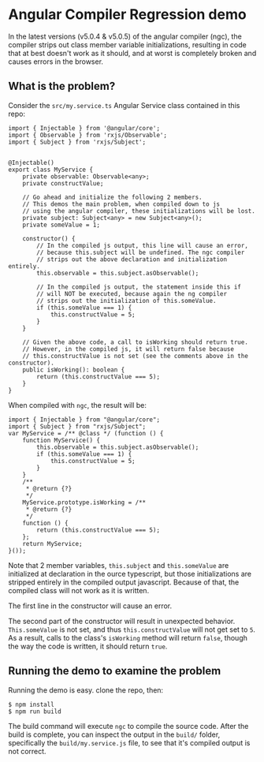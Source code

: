 # Angular Compiler Regression demo

In the latest versions (v5.0.4 & v5.0.5) of the angular compiler (ngc), the compiler strips out class member variable initializations, resulting in code that at best doesn't work as it should, and at worst is completely broken and causes errors in the browser. 

## What is the problem?

Consider the `src/my.service.ts` Angular Service class contained in this repo:
```
import { Injectable } from '@angular/core';
import { Observable } from 'rxjs/Observable';
import { Subject } from 'rxjs/Subject';


@Injectable()
export class MyService {
    private observable: Observable<any>;
    private constructValue;

    // Go ahead and initialize the following 2 members. 
    // This demos the main problem, when compiled down to js
    // using the angular compiler, these initializations will be lost.
    private subject: Subject<any> = new Subject<any>();
    private someValue = 1;
 
    constructor() {
        // In the compiled js output, this line will cause an error, 
        // because this.subject will be undefined. The ngc compiler
        // strips out the above declaration and initialization entirely. 
        this.observable = this.subject.asObservable();

        // In the compiled js output, the statement inside this if
        // will NOT be executed, because again the ng compiler
        // strips out the initialization of this.someValue. 
        if (this.someValue === 1) {
            this.constructValue = 5;
        }
    }

    // Given the above code, a call to isWorking should return true.
    // However, in the compiled js, it will return false because
    // this.constructValue is not set (see the comments above in the constructor). 
    public isWorking(): boolean {
        return (this.constructValue === 5);
    }
}

```

When compiled with `ngc`, the result will be:
```
import { Injectable } from "@angular/core";
import { Subject } from "rxjs/Subject";
var MyService = /** @class */ (function () {
    function MyService() {
        this.observable = this.subject.asObservable();
        if (this.someValue === 1) {
            this.constructValue = 5;
        }
    }
    /**
     * @return {?}
     */
    MyService.prototype.isWorking = /**
     * @return {?}
     */
    function () {
        return (this.constructValue === 5);
    };
    return MyService;
}());
```

Note that 2 member variables, `this.subject` and `this.someValue` are initialized at declaration in the ource typescript,
but those initializations are stripped entirely in the compiled output javascript. Because of that, the compiled class will not work as it is written. 

The first line in the constructor will cause an error. 

The second part of the constructor will result in unexpected behavior. `This.someValue` is 
not set, and thus `this.constructValue` will not get set to `5`. As a result, 
calls to the class's `isWorking` method will return `false`, though the way the 
code is written, it should return `true`. 

## Running the demo to examine the problem

Running the demo is easy. clone the repo, then:
```
$ npm install
$ npm run build
```

The build command will execute `ngc` to compile the source code. After the build is complete,
you can inspect the output in the `build/` folder, specifically the `build/my.service.js` file,
to see that it's compiled output is not correct.

